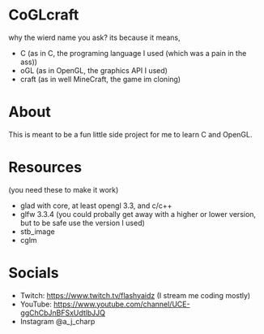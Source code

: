 # CoGLcraft
why the wierd name you ask?
its because it means,
- C (as in C, the programing language I used (which was a pain in the ass))
- oGL (as in OpenGL, the graphics API I used)
- craft (as in well MineCraft, the game im cloning)

# About
This is meant to be a fun little side project for me to learn C and OpenGL. 

# Resources
(you need these to make it work)
- glad with core, at least opengl 3.3, and c/c++
- glfw 3.3.4 (you could probally get away with a higher or lower version, but to be safe use the version I used)
- stb_image
- cglm

# Socials
- Twitch: https://www.twitch.tv/flashyaidz (I stream me coding mostly)
- YouTube: https://www.youtube.com/channel/UCE-ggChCbJnBFSxUdtlbJJQ
- Instagram @a_j_charp

